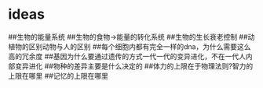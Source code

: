 # ideas

##生物的能量系统
##生物的食物->能量的转化系统
##生物的生长衰老控制
##动植物的区别动物与人的区别
##每个细胞内都有完全一样的dna，为什么需要这么高的冗余度
##基因为什么要通过遗传的方式一代一代的变异进化，不在一代人内部变异进化
##物种的差异主要是什么决定的
##体力的上限在于物理法则?智力的上限在哪里
##记忆的上限在哪里


